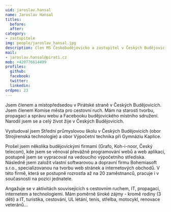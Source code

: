 ```yaml
---
uid: jaroslav.hansal
name: Jaroslav Hansal
titles:
  before: 
  after:
category:
- zastupitele
img: people/jaroslav_hansal.jpg
description: člen MS Českobudějovicko a zastupitel v Českých Budějovicích
mail:
- jaroslav.hansal@pirati.cz
mob: +420776614499
profiles:
  github:
  facebook:				
  twitter:
  linkedin:
ordpms: 23
---
```

Jsem členem a místopředsedou v Pirátské straně v Českých Budějovicích. Jsem členem Komise města pro cestovní ruch. Mám na starosti tvorbu, propagaci a správu webu a Facebooku budějovického místního sdružení. Narodil jsem se a celý život žije v Českých Budějovicích.

Vystudoval jsem Střední průmyslovou školu v Českých Budějovicích (obor Strojírenská technologie) a obor Výpočetní technika při Gymnáziu Kaplice.

Prošel jsem několika budějovickými firmami (Grafo, Koh-i-noor, Český telecom), kde jsem se věnoval převážně programování webů a web aplikací, postupně jsem se vypracoval na vedoucího výpočetního střediska. Následně jsem založit vlastní softwarovou a dopravní firmu Bohemiasoft s.r.o., specializovanou na tvorbu web stránek a internetových obchodů. V této firmě, která se postupně rozrostla až na 20 zaměstnanců, pracuje i v současnosti na pozici jednatele.

Angažuje se v aktivitách souvisejících s cestovním ruchem, IT, propagací, internetem a technologiemi. Mám poměrně široké zájmy - kromě rodiny (3 děti) a IT, turistika, cestování, UL létání, tenis, střelba, motocykl, renovace veteránů…
